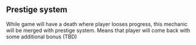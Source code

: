 ## Prestige system

While game will have a death where player looses progress, this mechanic will be merged with prestige system. Means that player will come back with some additional bonus (TBD)
